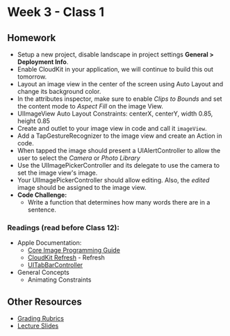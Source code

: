 # Week 3 - Class 1
## Homework
* Setup a new project, disable landscape in project settings **General > Deployment Info**.  
* Enable CloudKit in your application, we will continue to build this out tomorrow.  
* Layout an image view in the center of the screen using Auto Layout and change its background color.  
* In the attributes inspector, make sure to enable *Clips to Bounds* and set the content mode to *Aspect Fill* on the image View.  
* UIImageView Auto Layout Constraints: centerX, centerY, width 0.85, height 0.85  
* Create and outlet to your image view in code and call it `imageView`.  
* Add a TapGestureRecognizer to the image view and create an Action in code.  
* When tapped the image should present a UIAlertController to allow the user to select the *Camera* or *Photo Library*  
* Use the UIImagePickerController and its delegate to use the camera to set the image view's image.  
* Your UIImagePickerController should allow editing. Also, the *edited* image should be assigned to the image view.  
* **Code Challenge:**
	* Write a function that determines how many words there are in a sentence.  

### Readings (read **before** Class 12):
* Apple Documentation:
	* [Core Image Programming Guide](https://developer.apple.com/library/ios/documentation/GraphicsImaging/Conceptual/CoreImaging/ci_intro/ci_intro.html)
	* [CloudKit Refresh](https://developer.apple.com/library/ios/documentation/General/Conceptual/iCloudDesignGuide/DesigningforCloudKit/DesigningforCloudKit.html) - Refresh
	* [UITabBarController](https://developer.apple.com/library/ios/documentation/UIKit/Reference/UITabBarController_Class/index.html)
* General Concepts
	* Animating Constraints

## Other Resources
* [Grading Rubrics](../../resources/)
* [Lecture Slides](https://www.icloud.com/keynote/000zQVxi0EIEUbwpmakSgmxwA#Week3_Day1)

